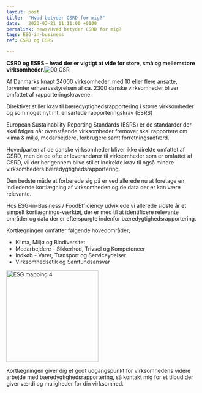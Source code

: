 ```yaml
---
layout: post
title:  "Hvad betyder CSRD for mig?"
date:   2023-03-21 11:11:00 +0100
permalink: news/Hvad betyder CSRD for mig?
tags: ESG-in-business 
ref: CSRD og ESRS

---
```


**CSRD og ESRS – hvad der er vigtigt at vide for store, små og mellemstore virksomheder.**![00 CSR](https://user-images.githubusercontent.com/75361000/229443419-00831445-fdb4-4849-bb31-38ef09519ced.jpg)


Af Danmarks knapt 24000 virksomheder, med 10 eller flere ansatte, forventer erhvervsstyrelsen af ca. 2300 danske virksomheder bliver omfattet af rapporteringskravene.

Direktivet stiller krav til bæredygtighedsrapportering i større virksomheder og som noget nyt iht. ensartede rapporteringskrav (ESRS)

European Sustainability Reporting Standards (ESRS) er de standarder der skal følges når ovenstående virksomheder fremover skal rapportere om klima & miljø, medarbejdere, forbrugere samt forretningsadfærd.  

Hovedparten af de danske virksomheder bliver ikke direkte omfattet af CSRD, men da de ofte er leverandører til virksomheder som er omfattet af CSRD, vil der herigennem blive stillet indirekte krav til også mindre virksomheders bæredygtighedsrapportering. 

Den bedste måde at forberede sig på er ved allerede nu at foretage en indledende kortlægning af virksomheden og de data der er kan være relevante. 

Hos ESG-in-Business / FoodEfficiency udviklede vi allerede sidste år et simpelt kortlægnings-værktøj, der er med til at identificere relevante områder og data der er efterspurgte indenfor bæredygtighedsrapportering. 

Kortlægningen omfatter følgende hovedområder;
* Klima, Miljø og Biodiversitet
* Medarbejdere - Sikkerhed, Trivsel og Kompetencer
* Indkøb - Varer, Transport og Serviceydelser
* Virksomhedsetik og Samfundsansvar

<img width="240" alt="ESG mapping 4" src="https://user-images.githubusercontent.com/75361000/229443516-d7dd107c-4e72-48ae-b4ad-77ac5b019a4f.png">

Kortlægningen giver dig et godt udgangspunkt for virksomhedens videre arbejde med bæredygtighedsrapportering, så kontakt mig for et tilbud der giver værdi og muligheder for din virksomhed. 

 

